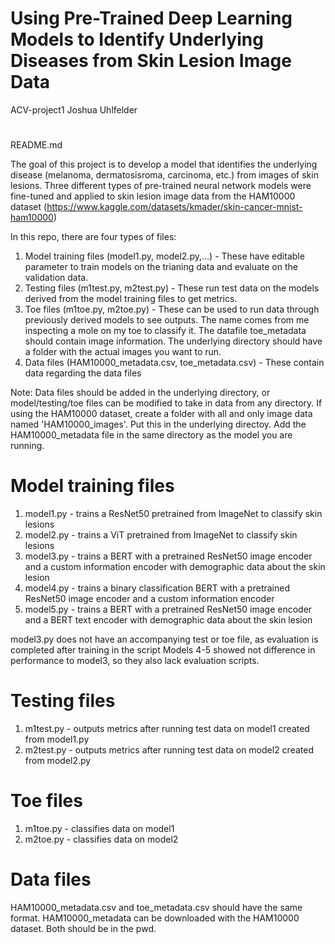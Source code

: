 # Using Pre-Trained Deep Learning Models to Identify Underlying Diseases from Skin Lesion Image Data
ACV-project1
Joshua Uhlfelder
# 

README.md

The goal of this project is to develop a model that identifies the underlying disease (melanoma, dermatosisroma, carcinoma, etc.) from images of skin lesions. Three different types of pre-trained neural network models were fine-tuned and applied to skin lesion image data from the HAM10000 dataset (https://www.kaggle.com/datasets/kmader/skin-cancer-mnist-ham10000)

In this repo, there are four types of files: 
1. Model training files (model1.py, model2.py,...) - These have editable parameter to train models on the trianing data and evaluate on the validation data.
2. Testing files (m1test.py, m2test.py) - These run test data on the models derived from the model training files to get metrics.
3. Toe files (m1toe.py, m2toe.py) - These can be used to run data through previously derived models to see outputs. The name comes from me inspecting a mole on my toe to classify it. The datafile toe_metadata should contain image information. The underlying directory should have a folder with the actual images you want to run.
4. Data files (HAM10000_metadata.csv, toe_metadata.csv) - These contain data regarding the data files

Note: Data files should be added in the underlying directory, or model/testing/toe files can be modified to take in data from any directory. If using the HAM10000 dataset, create a folder with all and only image data named 'HAM10000_images'. Put this in the underlying directoy. Add the HAM10000_metadata file in the same directory as the model you are running.

# Model training files
1. model1.py - trains a ResNet50 pretrained from ImageNet to classify skin lesions
2. model2.py - trains a ViT pretrained from ImageNet to classify skin lesions
3. model3.py - trains a BERT with a pretrained ResNet50 image encoder and a custom information encoder with demographic data about the skin lesion
4. model4.py - trains a binary classification BERT with a pretrained ResNet50 image encoder and a custom information encoder
5. model5.py - trains a BERT with a pretrained ResNet50 image encoder and a BERT text encoder with demographic data about the skin lesion

model3.py does not have an accompanying test or toe file, as evaluation is completed after training in the script
Models 4-5 showed not difference in performance to model3, so they also lack evaluation scripts.

# Testing files
1. m1test.py - outputs metrics after running test data on model1 created from model1.py
2. m2test.py - outputs metrics after running test data on model2 created from model2.py


# Toe files
1. m1toe.py - classifies data on model1
2. m2toe.py - classifies data on model2


# Data files
HAM10000_metadata.csv and toe_metadata.csv should have the same format. HAM10000_metadata can be downloaded with the HAM10000 dataset. Both should be in the pwd.

